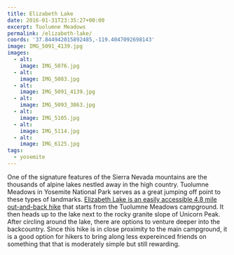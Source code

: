 ```yaml
---
title: Elizabeth Lake
date: 2016-01-31T23:35:27+00:00
excerpt: Tuolumne Meadows
permalink: /elizabeth-lake/
coords: '37.844942015892485,-119.4047092698143'
image: IMG_5091_4139.jpg
images:
  - alt: 
    image: IMG_5076.jpg
  - alt: 
    image: IMG_5083.jpg
  - alt: 
    image: IMG_5091_4139.jpg
  - alt: 
    image: IMG_5093_3863.jpg
  - alt: 
    image: IMG_5105.jpg
  - alt: 
    image: IMG_5114.jpg
  - alt: 
    image: IMG_6125.jpg
tags:
  - yosemite
---
```

One of the signature features of the Sierra Nevada mountains are the thousands of alpine lakes nestled away in the high country. Tuolumne Meadows in Yosemite National Park serves as a great jumping off point to these types of landmarks. <a href="http://www.nps.gov/yose/planyourvisit/tmhikes.htm">Elizabeth Lake is an easily accessible 4.8 mile out-and-back hike</a> that starts from the Tuolumne Meadows campground. It then heads up to the lake next to the rocky granite slope of Unicorn Peak. After circling around the lake, there are options to venture deeper into the backcountry. Since this hike is in close proximity to the main campground, it is a good option for hikers to bring along less expereinced friends on something that that is moderately simple but still rewarding.

